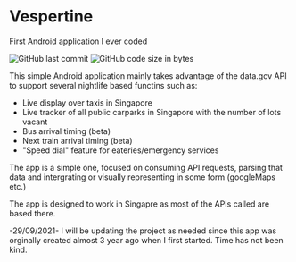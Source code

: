 # Vespertine
First Android application I ever coded

<img alt="GitHub last commit" src="https://img.shields.io/github/last-commit/SeanEvanss/Vespertine?style=plastic"> <img alt="GitHub code size in bytes" src="https://img.shields.io/github/languages/code-size/SeanEvanss/Vespertine?style=plastic">

This simple Android application mainly takes advantage of the data.gov API to support several nightlife based functins such as:

- Live display over taxis in Singapore
- Live tracker of all public carparks in Singapore with the number of lots vacant
- Bus arrival timing (beta)
- Next train arrival timing (beta)
- "Speed dial" feature for eateries/emergency services

The app is a simple one, focused on consuming API requests, parsing that data 
and intergrating or visually representing in some form (googleMaps etc.)

The app is designed to work in Singapre as most of the APIs called are based there.

-29/09/2021-
I will be updating the project as needed since this app was orginally created almost 3 year ago when I first started. Time has not been kind.
